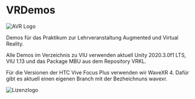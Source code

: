 # VRDemos

![AVR Logo](http://webhome.hs-kl.de/~brill/Assets/images/vrlogo.jpg)

Demos für das Praktikum zur Lehrveranstaltung Augmented und Virtual Reality. 

Alle Demos im Verzeichnis zu VIU verwenden aktuell Unity 2020.3.0f1 LTS, VIU 1.13 und das Package MBU aus dem Repository VRKL.

Für die Versionen der HTC Vive Focus Plus verwenden wir WaveXR 4. Dafür gibt es aktuell einen eigenen Branch mit der Bezheichnuns wavexr.



![Lizenzlogo](https://licensebuttons.net/l/by-nc-sa/3.0/de/88x31.png)
